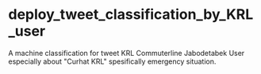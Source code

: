 # deploy_tweet_classification_by_KRL_user
A machine classification for tweet KRL Commuterline Jabodetabek User especially about "Curhat KRL" spesifically emergency situation.
